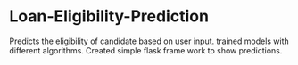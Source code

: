 # Loan-Eligibility-Prediction
Predicts the eligibility of candidate based on user input.
trained models with different algorithms.
Created simple flask frame work to show predictions.
